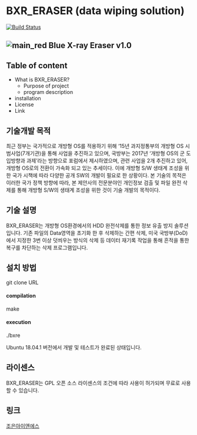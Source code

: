 BXR_ERASER (data wiping solution)
=================================
[![Build Status](https://travis-ci.org/joeunins/bxr_eraser.svg?branch=master)](https://travis-ci.org/joeunins/bxr_eraser)

![main_red](https://user-images.githubusercontent.com/40619246/61026393-246a4900-a3ee-11e9-8ca5-812c288f83da.png)
Blue X-ray Eraser v1.0
----------------------

Table of content
----------------

* What is BXR_ERASER?
  * Purpose of project
  * program description
* installation
* License
* Link

기술개발 목적
-------------
최근 정부는 국가적으로 개방형 OS를 적용하기 위해  ‘15년 과지정통부의 개방형 OS 시범사업(7개기관)을 통해 사업을 추진하고 있으며,  국방부는 2017년 ‘개방형 OS의 군 도입방향과 과제’라는 방향으로 포럼에서 제시하였으며, 관련 사업을 2개 추진하고 있어, 개방형 OS로의 전환이 가속화 되고 있는 추세이다. 이에 개방형 S/W  생태계 조성을 위한 국가 시책에 따라 다양한 공개 SW의 개발이 필요로 한 상황이다. 본 기술의 목적은 이러한 국가 정책 방향에 따라, 본 제안사의 전문분야인 개인정보 검출 및 파일 완전 삭제를 통해 개방형 S/W의 생태계 조성을 위한 것이 기술 개발의 목적이다.

기술 설명
--------
BXR_ERASER는 개방형 OS환경에서의 HDD 완전삭제를 통한 정보 유출 방지 솔루션입니다. 기존 파일의 Data영역을 초기화 한 후 삭제하는 간편 삭제, 미국 국방부(DoD)에서 지정한 3번 이상 덧씌우는 방식의 삭제 등 데이터 재기록 작업을 통해 흔적을 통한 복구를 차단하는 삭제 프로그램입니다.

설치 방법
---------
git clone URL
#### compilation
make
#### execution
./bxre

Ubuntu 18.04.1 버전에서 개발 및 테스트가 완료된 상태입니다.

라이센스
--------
BXR_ERASER는 GPL 오픈 소스 라이센스의 조건에 따라 사용이 허가되며 무료로 사용할 수 있습니다.

링크
----
[조은아이앤에스](http://www.joeunins.com/src/home.html)


